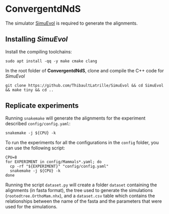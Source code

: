 # **ConvergentdNdS**

The simulator [SimuEvol](https://github.com/ThibaultLatrille/SimuEvol) is required to generate the alignments.

## Installing *SimuEvol*

Install the compiling toolchains:
```
sudo apt install -qq -y make cmake clang
```
In the root folder of **ConvergentdNdS**, clone and compile the C++ code for *SimuEvol*
```
git clone https://github.com/ThibaultLatrille/SimuEvol && cd SimuEvol && make tiny && cd ..
```

## Replicate experiments

Running `snakemake` will generate the alignments for the experiment described `config/config.yaml`:
```
snakemake -j ${CPU} -k
```

To run the experiments for all the configurations in the `config` folder, you can use the following script:
```
CPU=8
for EXPERIMENT in config/Mammals*.yaml; do
  cp -rf "${EXPERIMENT}" "config/config.yaml"
  snakemake -j ${CPU} -k
done
```

Running the script `dataset.py` will create a folder `dataset` containing the alignments (in fasta format), the tree used to generate the simulations (`rootedtree.OrthoMam.nhx`), and a `dataset.csv` table which contains the relationships between the name of the fasta and the parameters that were used for the simulations.